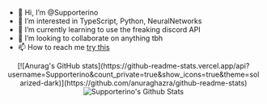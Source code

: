 - 👋 Hi, I’m @Supporterino
- 👀 I’m interested in TypeScript, Python, NeuralNetworks
- 🌱 I’m currently learning to use the freaking discord API
- 💞️ I’m looking to collaborate on anything tbh
- 📫 How to reach me [try this](mailto:lars@roth-kl.de)

<p style="text-align: center;">
[![Anurag's GitHub stats](https://github-readme-stats.vercel.app/api?username=Supporterino&count_private=true&show_icons=true&theme=solarized-dark)](https://github.com/anuraghazra/github-readme-stats)
    <img alt="Supporterino's Github Stats" src="https://github-readme-stats.vercel.app/api?username=Supporterino&count_private=true&show_icons=true&theme=solarized-dark)](https://github.com/anuraghazra/github-readme-stats" />
</p>
<!---
Supporterino/Supporterino is a ✨ special ✨ repository because its `README.md` (this file) appears on your GitHub profile.
You can click the Preview link to take a look at your changes.
--->
